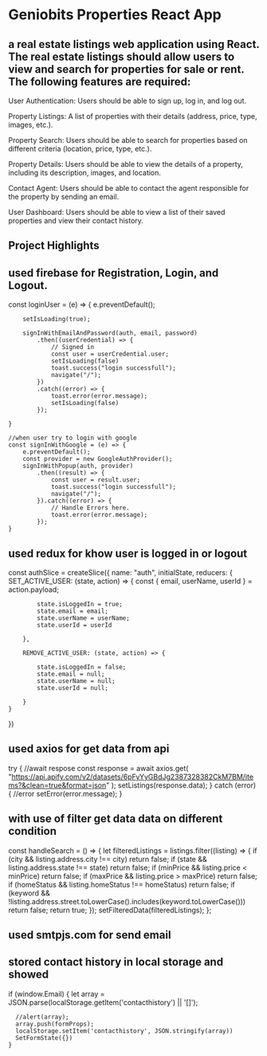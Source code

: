 # Geniobits Properties React App

## a real estate listings web application using React. The real estate listings should allow users to view and search for properties for sale or rent. The following features are required:

User Authentication: Users should be able to sign up, log in, and log out.

Property Listings: A list of properties with their details (address, price, type, images, etc.).

Property Search: Users should be able to search for properties based on different criteria (location, price, type, etc.).

Property Details: Users should be able to view the details of a property, including its description, images, and location.

Contact Agent: Users should be able to contact the agent responsible for the property by sending an email.

User Dashboard: Users should be able to view a list of their saved properties and view their contact history.

## Project Highlights

## used firebase for Registration, Login, and Logout.

const loginUser = (e) => {
        e.preventDefault();

        setIsLoading(true);

        signInWithEmailAndPassword(auth, email, password)
            .then((userCredential) => {
                // Signed in 
                const user = userCredential.user;
                setIsLoading(false)
                toast.success("login successfull");
                navigate("/");
            })
            .catch((error) => {
                toast.error(error.message);
                setIsLoading(false)
            });

    }

    //when user try to login with google
    const signInWithGoogle = (e) => {
        e.preventDefault();
        const provider = new GoogleAuthProvider();
        signInWithPopup(auth, provider)
            .then((result) => {
                const user = result.user;
                toast.success("login successfull");
                navigate("/");
            }).catch((error) => {
                // Handle Errors here.
                toast.error(error.message);
            });
    }

## used redux for khow user is logged in or logout

const authSlice = createSlice({
    name: "auth",
    initialState,
    reducers: {
        SET_ACTIVE_USER: (state, action) => {
            const { email, userName, userId } = action.payload;

            state.isLoggedIn = true;
            state.email = email;
            state.userName = userName;
            state.userId = userId

        },

        REMOVE_ACTIVE_USER: (state, action) => {

            state.isLoggedIn = false;
            state.email = null;
            state.userName = null;
            state.userId = null;

        }
    }
}) 

## used axios for get data from api
try {
    //await respose
    const response = await axios.get(
      "https://api.apify.com/v2/datasets/6pFyYyGBdJg2387328382CkM7BM/items?&clean=true&format=json"
    );
    setListings(response.data);
  } catch (error) {
    //error
    setError(error.message);
  }
  
##  with use of filter get data data on different condition

  const handleSearch = () => {
    let filteredListings = listings.filter((listing) => {
      if (city && listing.address.city !== city) return false;
      if (state && listing.address.state !== state) return false;
      if (minPrice && listing.price < minPrice) return false;
      if (maxPrice && listing.price > maxPrice) return false;
      if (homeStatus && listing.homeStatus !== homeStatus) return false;
      if (keyword && !listing.address.street.toLowerCase().includes(keyword.toLowerCase())) return false;
      return true;
    });
    setFilteredData(filteredListings);
  };

## used smtpjs.com for send email

## stored contact history in local storage and showed
 if (window.Email) {
      let array = JSON.parse(localStorage.getItem('contacthistory') || '[]');

      //alert(array);
      array.push(formProps);
      localStorage.setItem('contacthistory', JSON.stringify(array))
      SetFormState({})
    } 




